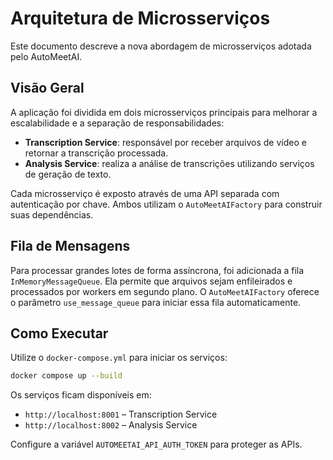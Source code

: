 # Arquitetura de Microsserviços

Este documento descreve a nova abordagem de microsserviços adotada pelo AutoMeetAI.

## Visão Geral

A aplicação foi dividida em dois microsserviços principais para melhorar a escalabilidade e a separação de responsabilidades:

- **Transcription Service**: responsável por receber arquivos de vídeo e retornar a transcrição processada.
- **Analysis Service**: realiza a análise de transcrições utilizando serviços de geração de texto.

Cada microsserviço é exposto através de uma API separada com autenticação por chave. Ambos utilizam o `AutoMeetAIFactory` para construir suas dependências.

## Fila de Mensagens

Para processar grandes lotes de forma assíncrona, foi adicionada a fila `InMemoryMessageQueue`. Ela permite que arquivos sejam enfileirados e processados por workers em segundo plano.
O `AutoMeetAIFactory` oferece o parâmetro `use_message_queue` para iniciar essa fila automaticamente.

## Como Executar

Utilize o `docker-compose.yml` para iniciar os serviços:

```bash
docker compose up --build
```

Os serviços ficam disponíveis em:

- `http://localhost:8001` – Transcription Service
- `http://localhost:8002` – Analysis Service

Configure a variável `AUTOMEETAI_API_AUTH_TOKEN` para proteger as APIs.
